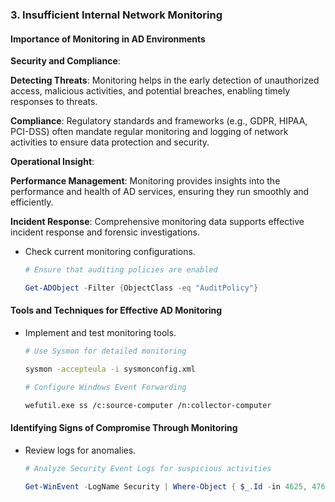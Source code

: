 ### 3. **Insufficient Internal Network Monitoring**

#### **Importance of Monitoring in AD Environments**

**Security and Compliance**:

**Detecting Threats**: Monitoring helps in the early detection of unauthorized access, malicious activities, and potential breaches, enabling timely responses to threats.

**Compliance**: Regulatory standards and frameworks (e.g., GDPR, HIPAA, PCI-DSS) often mandate regular monitoring and logging of network activities to ensure data protection and security.

**Operational Insight**:

**Performance Management**: Monitoring provides insights into the performance and health of AD services, ensuring they run smoothly and efficiently.

**Incident Response**: Comprehensive monitoring data supports effective incident response and forensic investigations.

- Check current monitoring configurations.

	```powershell
	# Ensure that auditing policies are enabled
 
	Get-ADObject -Filter {ObjectClass -eq "AuditPolicy"}
	```

#### **Tools and Techniques for Effective AD Monitoring**

- Implement and test monitoring tools.

	```bash
	# Use Sysmon for detailed monitoring
 
	sysmon -accepteula -i sysmonconfig.xml

	# Configure Windows Event Forwarding
 
	wefutil.exe ss /c:source-computer /n:collector-computer
	```

#### **Identifying Signs of Compromise Through Monitoring**

- Review logs for anomalies.

	```powershell
	# Analyze Security Event Logs for suspicious activities
 
	Get-WinEvent -LogName Security | Where-Object { $_.Id -in 4625, 4769, 4771 }
	```
